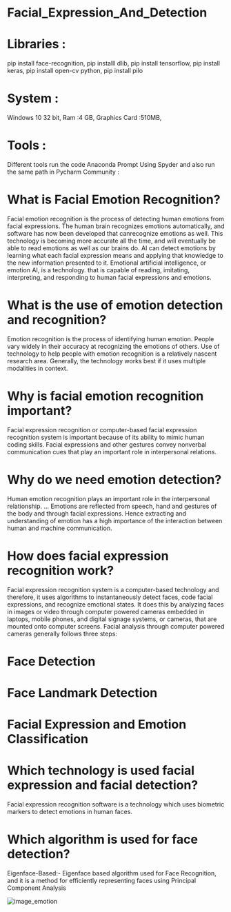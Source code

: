
# Facial_Expression_And_Detection

# Libraries :
  pip install face-recognition,
  pip installl dlib,
  pip install tensorflow,
  pip install keras,
  pip install open-cv python,
  pip install pilo
 
 # System : 
  Windows 10 32 bit,
  Ram :4 GB,
  Graphics Card :510MB,
 
 # Tools : 
   Different tools run the code 
   Anaconda Prompt Using Spyder and also run the same path in 
   Pycharm Community :

# What is Facial Emotion Recognition?
Facial emotion recognition is the process of detecting human emotions from facial expressions. The human brain recognizes emotions automatically, and software has now been developed that canrecognize emotions as well. This technology is becoming more accurate all the time, and will eventually be able to read emotions as well as our brains do.
AI can detect emotions by learning what each facial expression means and applying that knowledge to the new information presented to it. Emotional artificial intelligence, or emotion AI, is a technology.
that is capable of reading, imitating, interpreting, and responding to human facial expressions and emotions.
# What is the use of emotion detection and recognition?
Emotion recognition is the process of identifying human emotion. People vary widely in their accuracy at recognizing the emotions of others. Use of technology to help people
with emotion recognition is a relatively nascent research area. Generally, the technology works best if it uses multiple modalities in context.
# Why is facial emotion recognition important?
Facial expression recognition or computer-based facial expression recognition system is important because of its ability to mimic human coding skills. Facial expressions and
other gestures convey nonverbal communication cues that play an important role in interpersonal relations.
# Why do we need emotion detection?
Human emotion recognition plays an important role in the interpersonal relationship. ... Emotions are reflected from speech, hand and gestures of the body and through facial
expressions. Hence extracting and understanding of emotion has a high importance of the interaction between human and machine communication.
# How does facial expression recognition work?
Facial expression recognition system is a computer-based technology and therefore, it uses algorithms to instantaneously detect faces, code facial expressions, and recognize emotional states. 
It does this by analyzing faces in images or video through computer powered cameras embedded in laptops, mobile phones, and digital signage systems, or cameras,
 that are mounted onto computer screens. Facial analysis through computer powered cameras generally follows three steps:
 # Face Detection
 
 # Face Landmark Detection
 # Facial Expression and Emotion Classification
 # Which technology is used facial expression and facial detection?
 Facial expression recognition software is a technology which uses biometric markers to detect emotions in human faces.
 
 # Which algorithm is used for face detection?
 Eigenface-Based:- Eigenface based algorithm used for Face Recognition, and it is a method for efficiently representing faces using Principal Component Analysis



![image_emotion](https://user-images.githubusercontent.com/44410930/120114437-d35bcd80-c19c-11eb-96eb-37ae0e01634b.PNG)


